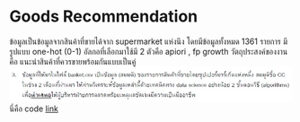 
# Goods Recommendation
ข้อมูลเป็นข้อมูลจากสินค้าที่ขายได้จาก supermarket แห่งนึง โดยมีข้อมูลทั้งหมด 1361 รายการ มีรูปแบบ one-hot (0-1) อัลกอที่เลือกมาใช้มี  2 ตัวคือ apiori , fp growth วัตถุประสงค์ของงานคือ แนะนำสินค้าที่ควรขายพร้อมกันแบบเป็นคู่
![image](pictures/question.JPG)
นี่คือ code [link]()